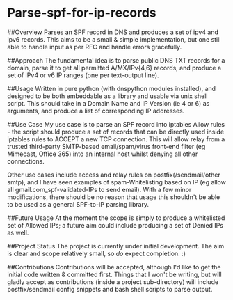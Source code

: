 # Parse-spf-for-ip-records
##Overview
Parses an SPF record in DNS and produces a set of ipv4 and ipv6 records.
This aims to be a small & simple implementation, but one still able to handle input as per RFC and handle errors gracefully.

##Approach
The fundamental idea is to parse public DNS TXT records for a domain, parse it to get all permitted A/MX/IPv{4,6} records,
and produce a set of IPv4 or v6 IP ranges (one per text-output line).

##Usage
Written in pure python (with dnspython modules installed), and designed to be both embeddable as a library and usable via unix shell script.
This should take in a Domain Name and IP Version (ie 4 or 6) as arguments, and produce a list of corresponding IP addresses.

##Use Case
My use case is to parse an SPF record into iptables Allow rules - the script should produce a set of records that can be
directly used inside iptables rules to ACCEPT a new TCP connection. This will allow relay from a trusted third-party
SMTP-based email/spam/virus front-end filter (eg Mimecast, Office 365) into an internal host whilst denying all other connections.

Other use cases include access and relay rules on postfix(/sendmail/other smtp), and I have seen examples of spam-Whitelisting
based on IP (eg allow all gmail.com_spf-validated-IPs to send email).
With a few minor modifications, there should be no reason that usage this shouldn't be able to be used as a general SPF-to-IP parsing library.

##Future Usage
At the moment the scope is simply to produce a whitelisted set of Allowed IPs; a future aim could include
producing a set of Denied IPs as well.

##Project Status
The project is currently under initial development. The aim is clear and scope relatively small, so _do_ expect completion. :)

##Contributions
Contributions will be accepted, although I'd like to get the initial code written & committed first.
Things that I won't be writing, but will gladly accept as contributions (inside a project sub-directory)
will include postfix/sendmail config snippets and bash shell scripts to parse output.
